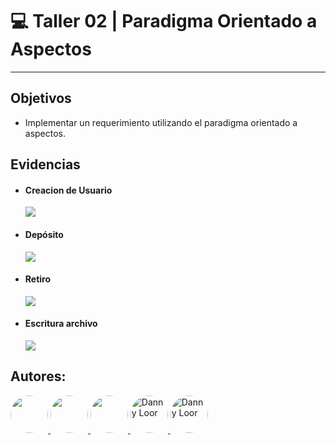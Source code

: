 # 💻 Taller 02 | Paradigma Orientado a Aspectos 

--- 

## Objetivos
- Implementar un requerimiento utilizando el paradigma orientado a aspectos.


## Evidencias

- #### Creacion de Usuario 
    ![](https://raw.githubusercontent.com/Dgloor/Taller02-AspectJ/main/Capturas/create_user.jpg)

- #### Depósito
    ![](https://raw.githubusercontent.com/Dgloor/Taller02-AspectJ/main/Capturas/deposito.png)
    
- #### Retiro 
    ![](https://raw.githubusercontent.com/Dgloor/Taller02-AspectJ/main/Capturas/retiro.jpg)
    
- #### Escritura archivo
    ![](https://raw.githubusercontent.com/Dgloor/Taller02-AspectJ/main/Capturas/log_txt.png)
    
## Autores:
<div>
<a title="Joangie Márquez" href="https://github.com/joangiemarquez">
<img src="https://avatars3.githubusercontent.com/u/59121896?s=400&u=2c3ac98b4f9e20b351942a77c3a2a966811149bd&v=4" alt="" width="60" style="border-radius: 50%"/>
</a>

<a title="Danny Loor" href="https://github.com/Dgloor">
<img src="https://avatars1.githubusercontent.com/u/56457514?s=400&u=c0dbe623fc6df8d055c31cd337c81fa50b34d630&v=4" alt="" width="60" style="border-radius: 50%"/>
</a>

<a title="Johan Gilces Reyes" href="https://github.com/jjgilces">
<img src="https://avatars3.githubusercontent.com/u/59465061?s=400&u=90d64167df934f58e7e1e7f5ccaba9fa6d2581cb&v=44" alt="" width="60" style="border-radius: 50%"/>
</a>

<a title="Gabriela Mora" href="https://github.com/gdmora">
<img src="https://avatars0.githubusercontent.com/u/66105843?s=400&u=c35629db939a1ddbcd29da0e8b3614b91beb9645&v=4" alt="Danny Loor" width="60" style="border-radius: 50%"/>
</a>

<a title="Enmanuel Parra" href="https://github.com/eapb99">
<img src="https://avatars1.githubusercontent.com/u/62962507?s=400&v=4" alt="Danny Loor" width="60" style="border-radius: 50%"/>
</a>
</div>
